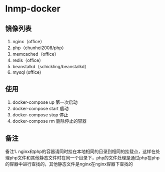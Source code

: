 # lnmp-docker

## 镜像列表

1. nginx（office）
2. php（chunhei2008/php）
3. memcached（office）
4. redis（office）
5. beanstalkd（schickling/beanstalkd）
6. mysql (office)

## 使用

1. docker-compose up	第一次启动
2. docker-compose start 启动
3. docker-compose stop  停止
4. docker-compose rm    删除停止的容器

## 备注

备注1. nginx和php的容器请同时挂在本地相同的目录到相同的挂载点，这样在处理php文件和其他静态文件时在同一个目录下，php的文件处理是通过php在php的容器中进行查找的，其他静态文件是nginx在nginx容器下查找的

